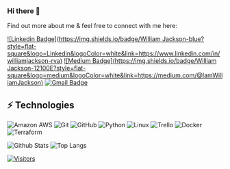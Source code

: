<!-- LUIT GitHub Profile Template -->

<!-- Keep "Hi there" or replace it with a greeting of your own! -->

### Hi there 👋

<!-- My name is William Jackson, I am currently enrolled in Level Up In Tech and on course to be a DevOps Engineer. I am interested in learning more about AWS, Python, Docker and Terraform. -->

Find out more about me & feel free to connect with me here:

<!-- Replace the fields below with the information requested. Remember to remove the encapsulating <> characters. For spaces in names, use %20 (e.g. Broadus%20Palmer) -->

[![Linkedin Badge](https://img.shields.io/badge/William Jackson-blue?style=flat-square&logo=Linkedin&logoColor=white&link=https://www.linkedin.com/in/williamjackson-rva)](www.linkedin.com/in/williamjackson-rva)
[![Medium Badge](https://img.shields.io/badge/William Jackson-12100E?style=flat-square&logo=medium&logoColor=white&link=https://medium.com/@IamWilliamJackson)](https://medium.com/@IamWilliamJackson)
[![Gmail Badge](https://img.shields.io/badge/william.jackson09@gmail.com-c14438?style=flat-square&logo=Gmail&logoColor=white&link=mailto:william.jackson09@gmail.com)](mailto:william.jackson09@gmail.com)

## ⚡ Technologies

<!-- Check out the Badges folder for more badges -->

![Amazon AWS](https://img.shields.io/badge/Amazon%20AWS-232F3E?style=flat-square&logo=amazon-aws)
![Git](https://img.shields.io/badge/-Git-black?style=flat-square&logo=git)
![GitHub](https://img.shields.io/badge/-GitHub-181717?style=flat-square&logo=github)
![Python](https://img.shields.io/badge/-Python-black?style=flat-square&logo=Python)
![Linux](https://img.shields.io/badge/Linux-FCC624?style=flat-square&logo=linux&logoColor=black)
![Trello](https://img.shields.io/badge/Trello-%23026AA7.svg?style=flat-square&logo=Trello&logoColor=white)
![Docker](https://img.shields.io/badge/docker-%230db7ed.svg?style=for-the-badge&logo=docker&logoColor=white)
![Terraform](https://img.shields.io/badge/terraform-%235835CC.svg?style=for-the-badge&logo=terraform&logoColor=white)

<!-- Replace the fields below with the information requested. Remember to remove the encapsulating <> characters. -->

![Github Stats](https://github-readme-stats.vercel.app/api?username=WillJackson2022&count_private=true&show_icons=true&include_all_commits=true)
![Top Langs](https://github-readme-stats.vercel.app/api/top-langs/?username=willjackson2022&hide=TeX&layout=compact)


[![Visitors](https://api.visitorbadge.io/api/visitors?path=willjackson2022%2FWillJackson2022&label=VISITORS&countColor=%23263759)](https://visitorbadge.io/status?path=WillJackson2022%2FwillJackson2022)
